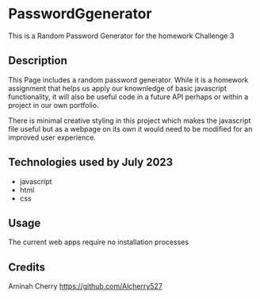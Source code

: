 # PasswordGgenerator
This is a Random Password Generator for the homework Challenge 3

## Description

This Page includes a random password generator. While it is a homework assignment that helps us apply our knownledge of basic javascript functionality, it will also be useful code in a future API perhaps or within a project in our own portfolio.

There is minimal creative styling in this project which makes the javascript file useful but as a webpage on its own it would need to be modified for an improved user experience. 

## Technologies used by July 2023

* javascript
* html
* css

## Usage

The current web apps require no installation processes


## Credits

Aminah Cherry
https://github.com/Alcherry527


